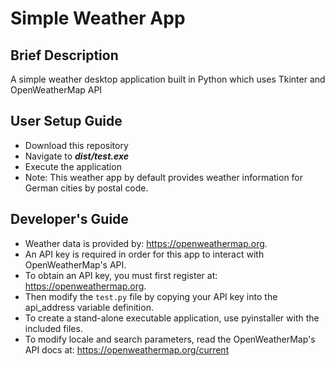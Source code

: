 # Simple Weather App

## Brief Description

A simple weather desktop application built in Python which uses Tkinter and OpenWeatherMap API

## User Setup Guide

- Download this repository
- Navigate to **_dist/test.exe_**
- Execute the application
- Note: This weather app by default provides weather information for German cities by postal code. 

## Developer's Guide

- Weather data is provided by: https://openweathermap.org.
- An API key is required in order for this app to interact with OpenWeatherMap's API.
- To obtain an API key, you must first register at: https://openweathermap.org.
- Then modify the `test.py` file by copying your API key into the api_address variable definition.
- To create a stand-alone executable application, use pyinstaller with the included files.
- To modify locale and search parameters, read the OpenWeatherMap's API docs at: https://openweathermap.org/current
